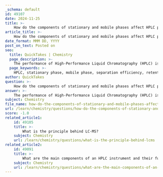 ```yaml
---
_schema: default
id: 49107
date: 2024-11-25
title: >-
    How do the components of stationary and mobile phases affect HPLC performance?
article_title: >-
    How do the components of stationary and mobile phases affect HPLC performance?
date_format: MMM DD, YYYY
post_on_text: Posted on
seo:
  title: QuickTakes | Chemistry
  page_description: >-
    The performance of High-Performance Liquid Chromatography (HPLC) is influenced by the components of the stationary and mobile phases, including their properties, interactions, and effects on retention times and resolution.
  page_keywords: >-
    HPLC, stationary phase, mobile phase, separation efficiency, retention time, composition, polarity, gradient elution, ionization state, analytes, resolution, optimization
author: QuickTakes
question: >-
    How do the components of stationary and mobile phases affect HPLC performance?
answer: >-
    The performance of High-Performance Liquid Chromatography (HPLC) is significantly influenced by the components of both the stationary and mobile phases. Here’s how each phase affects HPLC performance:\n\n### Stationary Phase\n1. **Composition and Properties**: The stationary phase is typically a solid or a liquid immobilized on a solid support, often silica-based. Its properties, such as polarity, surface area, and functional groups, play a crucial role in the separation process. For instance, in reversed-phase HPLC, octadecyl (C18) bonded silica is commonly used, which interacts strongly with non-polar compounds, leading to longer retention times for these analytes.\n\n2. **Interaction Mechanisms**: The stationary phase can be described as a "ternary system," consisting of the bonded organic moiety, residual silanols, and adsorbed solvent molecules. The strength of interactions between the analytes and the stationary phase determines the retention time; stronger interactions lead to increased retention, while weaker interactions result in decreased retention.\n\n3. **Pore Size and Accessibility**: The physical structure of the stationary phase, including pore size, can affect the accessibility of analytes. If the analytes are too large to enter the pores, it can hinder their interaction with the stationary phase, impacting resolution and retention.\n\n### Mobile Phase\n1. **Composition and Polarity**: The mobile phase is a liquid that carries the sample through the column. Its composition, particularly the ratio of organic solvents to water, can significantly influence the separation. For example, increasing the organic content of the mobile phase by 10% can decrease the retention factor ($k$) for each component by a factor of 2 to 3, making it a powerful tool for optimizing separations.\n\n2. **pH and Ionic Strength**: The pH of the mobile phase can affect the ionization state of analytes, which in turn influences their interaction with the stationary phase. Adjusting the pH can help in achieving better separation based on the chemical properties of the analytes.\n\n3. **Gradient Elution**: HPLC often employs gradient elution, where the composition of the mobile phase is changed during the run. This technique allows for better separation of compounds with varying affinities for the stationary phase, enhancing resolution and reducing analysis time.\n\n### Conclusion\nIn summary, the choice and manipulation of both the stationary and mobile phases are critical for optimizing HPLC performance. The interactions between analytes and the stationary phase, as well as the composition and conditions of the mobile phase, directly affect retention times, resolution, and overall separation efficiency. Understanding these components allows for tailored methods to achieve desired analytical outcomes in various applications of HPLC.
subject: Chemistry
file_name: how-do-the-components-of-stationary-and-mobile-phases-affect-hplc-performance.md
url: /learn/chemistry/questions/how-do-the-components-of-stationary-and-mobile-phases-affect-hplc-performance
score: -1.0
related_article1:
    id: 49105
    title: >-
        What is the principle behind LC-MS?
    subject: Chemistry
    url: /learn/chemistry/questions/what-is-the-principle-behind-lcms
related_article2:
    id: 49091
    title: >-
        What are the main components of an HPLC instrument and their functions?
    subject: Chemistry
    url: /learn/chemistry/questions/what-are-the-main-components-of-an-hplc-instrument-and-their-functions
---
```


&nbsp;